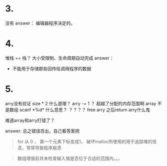 # 3.
没有
answer：
编辑器程序决定的。
# 4. 
堆栈 == 栈？
大小受限制、生命周期自动完成
 answer：
 + 不能用于存储那些回传给调用程序的数据

# 5.
arry没有验证
size * 2 什么道理？
arry -= 1 ？ 超越了分配的内存范围啊
array 不是数组
scanf \*%d\* 什么意思？ ？？？？ 
free arry 之后return arry什么鬼

难道array和arry打错了？

answer:
总之错误百出，自己看答案把

> for 从 0 ， 第一个元素下标变成1， 破坏malloc所使用的用于追踪堆的信息，常常导致程序崩溃

> 数组增值前并未检查输入值是否位于合适的范围内。。。
